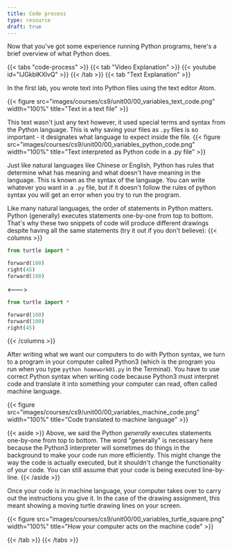 ```yaml
---
title: Code process
type: resource
draft: true
---
```


Now that you've got some experience running Python programs, here's a brief overview of what Python does.

{{< tabs "code-process" >}}
{{< tab "Video Explanation" >}}
{{< youtube id="IJGkblKXlvQ" >}}
{{< /tab >}}
{{< tab "Text Explanation" >}}

In the first lab, you wrote text into Python files using the text editor Atom.

{{< figure src="images/courses/cs9/unit00/00_variables_text_code.png" width="100%" title="Text in a text file" >}}

This text wasn't just any text however, it used special terms and syntax from the Python language. This is why
saving your files as `.py` files is so important - it designates what language to expect inside the file. 
{{< figure src="images/courses/cs9/unit00/00_variables_python_code.png" width="100%" title="Text interpreted as Python code in a .py file" >}}

Just like natural languages like Chinese or English, Python has rules that determine what has meaning and what doesn't
have meaning in the language. This is known as the syntax of the language. You can write whatever you want in a `.py`
file, but if it doesn't follow the rules of python syntax you will get an error when you try to run the program.

Like many natural languages, the order of statements in Python matters. Python (generally) executes statements one-by-one
from top to bottom. That's why these two snippets of code will produce different drawings despite having all the same
statements (try it out if you don't believe):
{{< columns >}}
```python
from turtle import *

forward(100)
right(45)
forward(100)
```

<--->

```python
from turtle import *

forward(100)
forward(100)
right(45)
```
{{< /columns >}}

After writing what we want our computers to do with Python syntax, we turn to a program in your computer
called Python3 (which is the program you run when you type `python homework01.py` in the Terminal). You have
to use correct Python syntax when writing code because Python3 must interpret code and translate it into
something your computer can read, often called machine language.

{{< figure src="images/courses/cs9/unit00/00_variables_machine_code.png" width="100%" title="Code translated to machine language" >}}

{{< aside >}}
Above, we said the Python *generally* executes statements one-by-one from top to bottom. The word "generally"
is necessary here because the Python3 interpreter will sometimes do things in the background to make your 
code run more efficiently. This might change the way the code is actually executed, but it shouldn't change
the functionality of your code. You can still assume that your code is being executed line-by-line.
{{< /aside >}}

Once your code is in machine language, your computer takes over to carry out the instructions you give it. In the case of the
drawing assignment, this meant showing a moving turtle drawing lines on your screen.

{{< figure src="images/courses/cs9/unit00/00_variables_turtle_square.png" width="100%" title="How your computer acts on the machine code" >}}

{{< /tab >}}
{{< /tabs >}}
